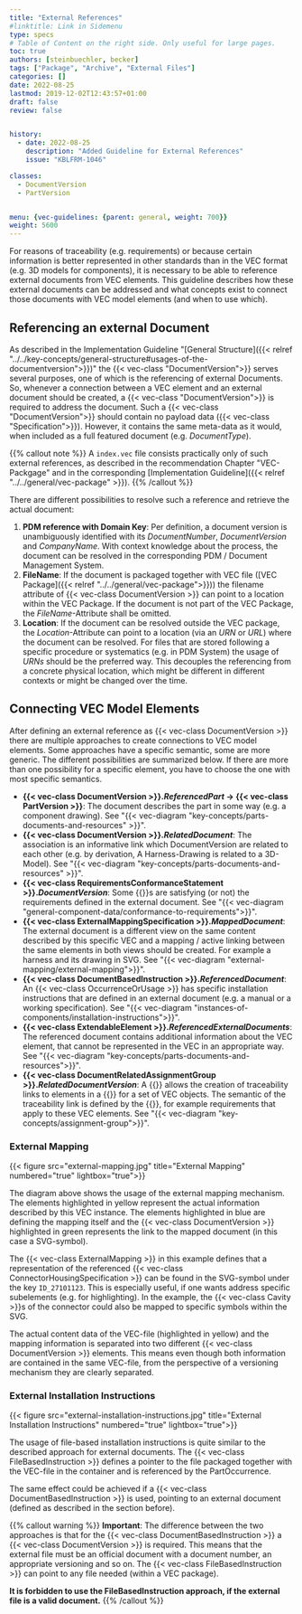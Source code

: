 ```yaml
---
title: "External References"
#linktitle: Link in Sidemenu
type: specs
# Table of Content on the right side. Only useful for large pages.
toc: true
authors: [steinbuechler, becker]
tags: ["Package", "Archive", "External Files"]
categories: []
date: 2022-08-25
lastmod: 2019-12-02T12:43:57+01:00
draft: false
review: false


history:
  - date: 2022-08-25
    description: "Added Guideline for External References"
    issue: "KBLFRM-1046"

classes:
  - DocumentVersion
  - PartVersion


menu: {vec-guidelines: {parent: general, weight: 700}}
weight: 5600
---
```

For reasons of traceability (e.g. requirements) or because certain information is better represented in other standards than in the VEC format (e.g. 3D models for components), it is necessary to be able to reference external documents from VEC elements. This guideline describes how these external documents can be addressed and what concepts exist to connect those documents with VEC model elements (and when to use which).

## Referencing an external Document

As described in the Implementation Guideline "[General Structure]({{< relref "../../key-concepts/general-structure#usages-of-the-documentversion">}})" the {{< vec-class "DocumentVersion">}} serves several purposes, one of which is the referencing of external Documents. So, whenever a connection between a VEC element and an external document should be created, a {{< vec-class "DocumentVersion">}} is required to address the document. Such a {{< vec-class "DocumentVersion">}} should contain no payload data ({{< vec-class "Specification">}}). However, it contains the same meta-data as it would, when included as a full featured document (e.g. _DocumentType_).

{{% callout note %}}
A `index.vec` file consists practically only of such external references, as described in the recommendation Chapter "VEC-Packgage" and in the corresponding [Implementation Guideline]({{< relref "../../general/vec-package" >}}).
{{% /callout %}}

There are different possibilities to resolve such a reference and retrieve the actual document:

1. **PDM reference with Domain Key**: Per definition, a document version is unambiguously identified with its _DocumentNumber_, _DocumentVersion_ and _CompanyName_. With context knowledge about the process, the document can be resolved in the corresponding PDM / Document Management System.
2. **FileName**: If the document is packaged together with VEC file ([VEC Package]({{< relref "../../general/vec-package">}})) the filename attribute of {{< vec-class DocumentVersion >}} can point to a location within the VEC Package. If the document is not part of the VEC Package, the _FileName_-Attribute shall be omitted.
3. **Location**: If the document can be resolved outside the VEC package, the _Location_-Attribute can point to a location (via an _URN_ or _URL_) where the document can be resolved. For files that are stored following a specific procedure or systematics (e.g. in PDM System) the usage of _URNs_ should be the preferred way. This decouples the referencing from a concrete physical location, which might be different in different contexts or might be changed over the time.

## Connecting VEC Model Elements

After defining an external reference as {{< vec-class DocumentVersion >}} there are multiple approaches to create connections to VEC model elements. Some approaches have a specific semantic, some are more generic. The different possibilities are summarized below. If there are more than one possibility for a specific element, you have to choose the one with most specific semantics.

* **{{< vec-class DocumentVersion >}}._ReferencedPart_ &rarr; {{< vec-class PartVersion >}}**: The document describes the part in some way (e.g. a component drawing). See "{{< vec-diagram "key-concepts/parts-documents-and-resources" >}}".
* **{{< vec-class DocumentVersion >}}._RelatedDocument_**: The association is an informative link which DocumentVersion are related to each other (e.g. by derivation, A Harness-Drawing is related to a 3D-Model). See "{{< vec-diagram "key-concepts/parts-documents-and-resources" >}}".
* **{{< vec-class RequirementsConformanceStatement >}}._DocumentVersion_**: Some {{<vec-class PartVersion >}}s are satisfying (or not) the requirements defined in the external document. See "{{< vec-diagram "general-component-data/conformance-to-requirements">}}".
* **{{< vec-class ExternalMappingSpecification >}}._MappedDocument_**: The external document is a different view on the same content described by this specific VEC and a mapping / active linking between the same elements in both views should be created. For example a harness and its drawing in SVG. See "{{< vec-diagram "external-mapping/external-mapping">}}".
* **{{< vec-class DocumentBasedInstruction >}}._ReferencedDocument_**: An {{< vec-class OccurrenceOrUsage >}} has specific installation instructions that are defined in an external document (e.g. a manual or a working specification). See "{{< vec-diagram "instances-of-components/installation-instructions">}}".
* **{{< vec-class ExtendableElement >}}._ReferencedExternalDocuments_**: The referenced document contains additional information about the VEC element, that cannot be represented in the VEC in an appropriate way. See "{{< vec-diagram "key-concepts/parts-documents-and-resources">}}".
* **{{< vec-class DocumentRelatedAssignmentGroup >}}._RelatedDocumentVersion_**: A {{<vec-class DocumentRelatedAssignmentGroup >}} allows the creation of traceability links to elements in a {{<vec-class DocumentVersion >}} for a set of VEC objects. The semantic of the traceability link is defined by the {{<vec-class DocumentRelationType >}}, for example requirements that apply to these VEC elements. See "{{< vec-diagram "key-concepts/assignment-group">}}".



### External Mapping

{{< figure src="external-mapping.jpg" title="External Mapping" numbered="true" lightbox="true">}}

The diagram above shows the usage of the external mapping mechanism. The elements highlighted in yellow represent the actual information described by this VEC instance. The elements highlighted in blue are defining the  mapping itself and the {{< vec-class DocumentVersion >}} highlighted in green represents the link to the mapped document (in this case a SVG-symbol).

The {{< vec-class ExternalMapping >}} in this example defines that a representation of the referenced {{< vec-class ConnectorHousingSpecification >}} can be found in the SVG-symbol under the key `ID_27101123`. This is especially useful, if one wants address specific subelements (e.g. for highlighting). In the example, the {{< vec-class Cavity >}}s of the connector could also be mapped to specific symbols within the SVG.

The actual content data of the VEC-file (highlighted in yellow) and the mapping information is separated into two different {{< vec-class DocumentVersion >}} elements. This means even though both information are contained in the same VEC-file, from the perspective of a versioning mechanism they are clearly separated.

### External Installation Instructions 

{{< figure src="external-installation-instructions.jpg" title="External Installation Instructions" numbered="true" lightbox="true">}}

The usage of file-based installation instructions is quite similar to the described approach for external documents. The {{< vec-class FileBasedInstruction >}} defines a pointer to the file packaged together with the VEC-file in the container and is referenced by the PartOccurrence.

The same effect could be achieved if a {{< vec-class DocumentBasedInstruction >}} is used, pointing to an external document (defined as described in the section before).

{{% callout warning %}}
**Important**: The difference between the two approaches is that for the {{< vec-class DocumentBasedInstruction >}} a {{< vec-class DocumentVersion >}} is required. This means that the external file must be an official document with a document number, an appropriate versioning and so on. The {{< vec-class FileBasedInstruction >}} can point to any file needed (within a VEC package). 

**It is forbidden to use the FileBasedInstruction approach, if the external file is a valid document.**
{{% /callout %}}